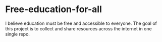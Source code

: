 # Free-education-for-all
I believe education must be free and accessible to everyone. The goal of this project is to collect and share resources across the internet in one single repo.
